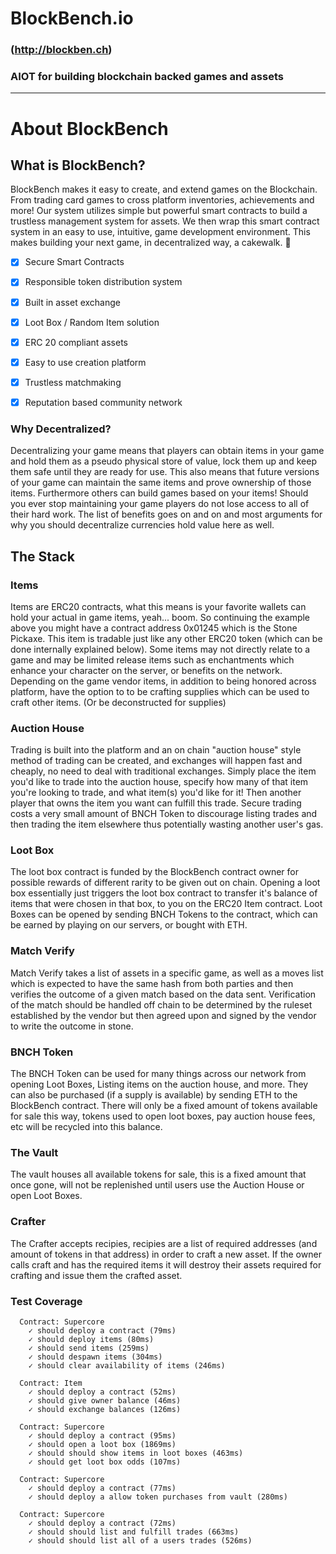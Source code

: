 
# BlockBench.io
### (http://blockben.ch)
### AIOT for building blockchain backed games and assets
------

# About BlockBench

## What is BlockBench?
BlockBench makes it easy to create, and extend games on the Blockchain. From trading card games to cross platform inventories, achievements and more! Our system utilizes simple but powerful smart contracts to build a trustless management system for assets. We then wrap this smart contract system in an easy to use, intuitive, game development environment. This makes building your next game, in decentralized way, a cakewalk. 🍰

- [x] Secure Smart Contracts
- [x] Responsible token distribution system
- [x] Built in asset exchange
- [x] Loot Box / Random Item solution
- [x] ERC 20 compliant assets
- [x] Easy to use creation platform
- [x] Trustless matchmaking 
- [x] Reputation based community network


### Why Decentralized?

Decentralizing your game means that players can obtain items in your game and hold them as a pseudo physical store of value, lock them up and keep them safe until they are ready for use. This also means that future versions of your game can maintain the same items and prove ownership of those items. Furthermore others can build games based on your items! Should you ever stop maintaining your game players do not lose access to all of their hard work. The list of benefits goes on and on and most arguments for why you should decentralize currencies hold value here as well.

## The Stack


### Items

Items are ERC20 contracts, what this means is your favorite wallets can hold your actual in game items, yeah... boom. So continuing the example above you might have a contract address 0x01245 which is the Stone Pickaxe. This item is tradable just like any other ERC20 token (which can be done internally explained below). Some items may not directly relate to a game and may be limited release items such as enchantments which enhance your character on the server, or benefits on the network. Depending on the game vendor items, in addition to being honored across platform, have the option to to be crafting supplies which can be used to craft other items. (Or be deconstructed for supplies)
### Auction House

Trading is built into the platform and an on chain "auction house" style method of trading can be created, and exchanges will happen fast and cheaply, no need to deal with traditional exchanges. Simply place the item you'd like to trade into the auction house, specify how many of that item you're looking to trade, and what item(s) you'd like for it! Then another player that owns the item you want can fulfill this trade. Secure trading costs a very small amount of BNCH Token to discourage listing trades and then trading the item elsewhere thus potentially wasting another user's gas.

### Loot Box

The loot box contract is funded by the BlockBench contract owner for possible rewards of different rarity to be given out on chain. Opening a loot box essentially just triggers the loot box contract to transfer it's balance of items that were chosen in that box, to you on the ERC20 Item contract. Loot Boxes can be opened by sending BNCH Tokens to the contract, which can be earned by playing on our servers, or bought with ETH.


### Match Verify

Match Verify takes a list of assets in a specific game, as well as a moves list which is expected to have the same hash from both parties and then verifies the outcome of a given match based on the data sent. Verification of the match should be handled off chain to be determined by the ruleset established by the vendor but then agreed upon and signed by the vendor to write the outcome in stone.


### BNCH Token

The BNCH Token can be used for many things across our network from opening Loot Boxes, Listing items on the auction house, and more. They can also be purchased (if a supply is available) by sending ETH to the BlockBench contract. There will only be a fixed amount of tokens available for sale this way, tokens used to open loot boxes, pay auction house fees, etc will be recycled into this balance.


### The Vault

The vault houses all available tokens for sale, this is a fixed amount that once gone, will not be replenished until users use the Auction House or open Loot Boxes.

### Crafter

The Crafter accepts recipies, recipies are a list of required addresses (and amount of tokens in that address) in order to craft a new asset. If the owner calls craft and has the required items it will destroy their assets required for crafting and issue them the crafted asset.



### Test Coverage
```
  Contract: Supercore
    ✓ should deploy a contract (79ms)
    ✓ should deploy items (80ms)
    ✓ should send items (259ms)
    ✓ should despawn items (304ms)
    ✓ should clear availability of items (246ms)

  Contract: Item
    ✓ should deploy a contract (52ms)
    ✓ should give owner balance (46ms)
    ✓ should exchange balances (126ms)

  Contract: Supercore
    ✓ should deploy a contract (95ms)
    ✓ should open a loot box (1869ms)
    ✓ should should show items in loot boxes (463ms)
    ✓ should get loot box odds (107ms)

  Contract: Supercore
    ✓ should deploy a contract (77ms)
    ✓ should deploy a allow token purchases from vault (280ms)

  Contract: Supercore
    ✓ should deploy a contract (72ms)
    ✓ should should list and fulfill trades (663ms)
    ✓ should should list all of a users trades (526ms)
```

